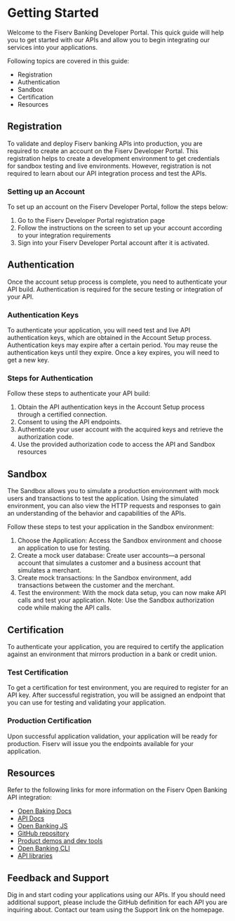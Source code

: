 # Getting Started

Welcome to the Fiserv Banking Developer Portal. This quick guide will help you to get  started with our APIs and allow you to begin integrating our services into your applications.

Following topics are covered in this guide:
* Registration
* Authentication
* Sandbox
* Certification
* Resources

## Registration

To validate and deploy Fiserv banking APIs into production, you are required to create an account on the Fiserv Developer Portal. This registration helps to create a development environment to get credentials for sandbox testing and live environments. However, registration is not required to learn about our API integration process and test the APIs.

### Setting up an Account

To set up an account on the Fiserv Developer Portal, follow the steps below:
1.	Go to the Fiserv Developer Portal registration page
2.	Follow the instructions on the screen to set up your account according to your integration requirements
3.	Sign into your Fiserv Developer Portal account after it is activated.

## Authentication

Once the account setup process is complete, you need to authenticate your API build. Authentication is required for the secure testing or integration of your API. 

### Authentication Keys

To authenticate your application, you will need test and live API authentication keys, which are obtained in the Account Setup process. Authentication keys may expire after a certain period. You may reuse the authentication keys until they expire. Once a key expires, you will need to get a new key.

### Steps for Authentication 

Follow these steps to authenticate your API build:
1.	Obtain the API authentication keys in the Account Setup process through a certified connection.
2.	Consent to using the API endpoints.
3.	Authenticate your user account with the acquired keys and retrieve the authorization code.
4.	Use the provided authorization code to access the API and Sandbox resources

## Sandbox

The Sandbox allows you to simulate a production environment with mock users and transactions to test the application. Using the simulated environment, you can also view the HTTP requests and responses to gain an understanding of the behavior and capabilities of the APIs. 

Follow these steps to test your application in the Sandbox environment:
1.	Choose the Application: Access the Sandbox environment and choose an application to use for testing.
2.	Create a mock user database: Create user accounts—a personal account that simulates a customer and a business account that simulates a merchant.
3.	Create mock transactions: In the Sandbox environment, add transactions between the customer and the merchant.
4.	Test the environment: With the mock data setup, you can now make API calls and test your application.
Note: Use the Sandbox authorization code while making the API calls.

## Certification

To authenticate your application, you are required to certify the application against an environment that mirrors production in a bank or credit union.

### Test Certification 

To get a certification for test environment, you are required to register for an API key. After successful registration, you will be assigned an endpoint that you can use for testing and validating your application.

### Production Certification

Upon successful application validation, your application will be ready for production.  Fiserv will issue you the endpoints available for your application.  

## Resources

Refer to the following links for more information on the Fiserv Open Banking API integration:
* [Open Baking Docs](https://dev.fiserv.com/openBanking/docs)
* [API Docs](https://dev.fiserv.com/openBanking/docs/api)
* [Open Banking JS](https://dev.fiserv.com/openBanking/docs/js)
* [GitHub repository](https://github.com/openBanking)
* [Product demos and dev tools](https://openBanking.dev/)
* [Open Banking CLI](https://dev.fiserv.com/openBanking/docs/openBanking-cli)
* [API libraries](http://swaggerhub.onefiserv.net/)

## Feedback and Support

Dig in and start coding your applications using our APIs. If you should need additional support, please include the GitHub definition for each API you are inquiring about. Contact our team using the Support link on the homepage.
